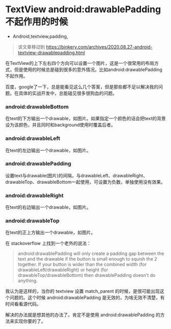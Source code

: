 # TextView android:drawablePadding 不起作用的时候
- Android,textview,padding,

> 该文章移动到 <https://binkery.com/archives/2020.08.27-android-textview-drawablepadding.html>

在TextView的上下左右四个方向可以设置一个图片，这是一个很常用的布局方式，但是使用的时候总是碰到很多的意外情况。比如android:drawablePadding不起作用。


百度，google了一下，总是能看见这么几个答案，但是那些都不足以解决我的问题。在具体的实战开发中，总能碰见很多很狗血的问题。

### android:drawableBottom
在text的下方输出一个drawable，如图片。如果指定一个颜色的话会把text的背景设为该颜色，并且同时和background使用时覆盖后者。

### android:drawableLeft
在text的左边输出一个drawable，如图片。

### android:drawablePadding
设置text与drawable(图片)的间隔，与drawableLeft、drawableRight、drawableTop、drawableBottom一起使用，可设置为负数，单独使用没有效果。

### android:drawableRight
在text的右边输出一个drawable，如图片。

### android:drawableTop
在text的正上方输出一个drawable，如图片。

在 stackoverflow 上找到一个老外的说法：

> android:drawablePadding will only create a padding gap between the text and the drawable if the button is small enough to squish the 2 together. If your button is wider than the combined width (for drawableLeft/drawableRight) or height (for drawableTop/drawableBottom) then drawablePadding doesn't do anything.

我认为是这样的，当你的 textview 设置 match_parent 的时候，是很可能出现这个问题的。这个时候 android:drawablePadding 是无效的，为啥无效不清楚，有时间看看源代码。

解决的办法就是想其他的办法了。肯定不是使用 android:drawablePadding 的方法来实现你要的了。
